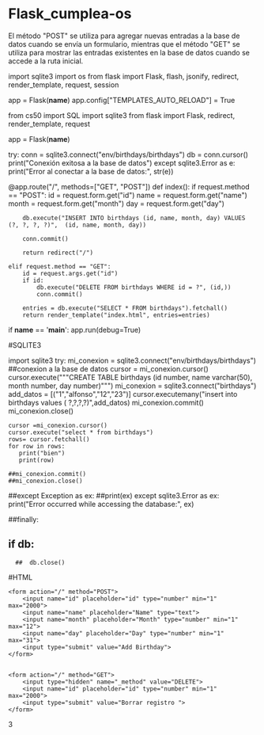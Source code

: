 # Flask_cumplea-os
El método "POST" se utiliza para agregar nuevas entradas a la base de datos cuando
se envía un formulario, mientras que el método "GET" 
se utiliza para mostrar las entradas existentes en la base de datos cuando se accede a la ruta inicial.


import sqlite3
import os
from flask import Flask, flash, jsonify, redirect, render_template, request, session

app = Flask(__name__)
app.config["TEMPLATES_AUTO_RELOAD"] = True

from cs50 import SQL
import sqlite3
from flask import Flask, redirect, render_template, request

app = Flask(__name__)

try:
    conn = sqlite3.connect("env/birthdays/birthdays")
    db = conn.cursor()
    print("Conexión exitosa a la base de datos")
except sqlite3.Error as e:
    print("Error al conectar a la base de datos:", str(e))

@app.route("/", methods=["GET", "POST"])
def index():
    if request.method == "POST":
        id = request.form.get("id")
        name = request.form.get("name")
        month = request.form.get("month")
        day = request.form.get("day")

        db.execute("INSERT INTO birthdays (id, name, month, day) VALUES (?, ?, ?, ?)",  (id, name, month, day))
                 
        conn.commit()

        return redirect("/")

    elif request.method == "GET":
        id = request.args.get("id")
        if id:
            db.execute("DELETE FROM birthdays WHERE id = ?", (id,))
            conn.commit()

        entries = db.execute("SELECT * FROM birthdays").fetchall()
        return render_template("index.html", entries=entries)

if __name__ == '__main__':
    app.run(debug=True)

#SQLITE3

import sqlite3
try:
    mi_conexion = sqlite3.connect("env/birthdays/birthdays")  ##conexion a la base de datos 
    cursor = mi_conexion.cursor()
    cursor.execute("""CREATE TABLE birthdays (id number, name varchar(50), month number, day number)""")
    mi_conexion  = sqlite3.connect("birthdays")
    add_datos = [("1","alfonso","12","23")]
    cursor.executemany("insert into birthdays values ( ?,?,?,?)",add_datos)
    mi_conexion.commit()
    mi_conexion.close()


    cursor =mi_conexion.cursor()
    cursor.execute("select * from birthdays")
    rows= cursor.fetchall()
    for row in rows:
       print("bien")
       print(row)

    ##mi_conexion.commit()
    ##mi_conexion.close()
##except Exception as ex:
    ##print(ex)
except sqlite3.Error as ex:
   print("Error occurred while accessing the database:", ex)
   
##finally:
   ## if db:
      ##  db.close()


#HTML

<!DOCTYPE html>
<html lang="en">
<head>
    <meta charset="UTF-8">
    <meta http-equiv="X-UA-Compatible" content="IE=edge">
    <meta name="viewport" content="width=device-width, initial-scale=1.0">
    <title>cumpleaños</title>
</head>
<body>
    
    <form action="/" method="POST">
        <input name="id" placeholder="id" type="number" min="1" max="2000">
        <input name="name" placeholder="Name" type="text">
        <input name="month" placeholder="Month" type="number" min="1" max="12">
        <input name="day" placeholder="Day" type="number" min="1" max="31">
        <input type="submit" value="Add Birthday">
    </form>


    <form action="/" method="GET">
        <input type="hidden" name="_method" value="DELETE">
        <input name="id" placeholder="id" type="number" min="1" max="2000">
        <input type="submit" value="Borrar registro ">
    </form>


</body>




3
